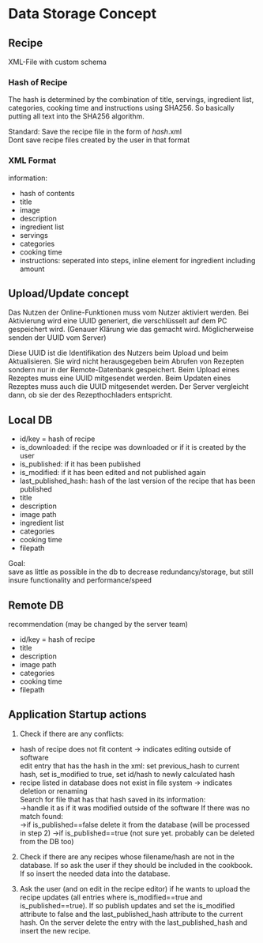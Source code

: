 # Data Storage Concept
## Recipe
XML-File with custom schema

### Hash of Recipe
The hash is determined by the combination of title, servings, ingredient list, categories, cooking time and instructions using SHA256. 
So basically putting all text into the SHA256 algorithm.

Standard: Save the recipe file in the form of $hash$.xml  
Dont save recipe files created by the user in that format

### XML Format

information:
- hash of contents
- title
- image
- description
- ingredient list
- servings
- categories
- cooking time
- instructions: seperated into steps, inline element for ingredient including amount

## Upload/Update concept
Das Nutzen der Online-Funktionen muss vom Nutzer aktiviert werden.
Bei Aktivierung wird eine UUID generiert, die verschlüsselt auf dem PC gespeichert wird.
(Genauer Klärung wie das gemacht wird. Möglicherweise senden der UUID vom Server)

Diese UUID ist die Identifikation des Nutzers beim Upload und beim Aktualisieren.
Sie wird nicht herausgegeben beim Abrufen von Rezepten sondern nur in der Remote-Datenbank gespeichert.
Beim Upload eines Rezeptes muss eine UUID mitgesendet werden.
Beim Updaten eines Rezeptes muss auch die UUID mitgesendet werden.
Der Server vergleicht dann, ob sie der des Rezepthochladers entspricht.

## Local DB
- id/key = hash of recipe
- is_downloaded: if the recipe was downloaded or if it is created by the user
- is_published: if it has been published
- is_modified: if it has been edited and not published again
- last_published_hash: hash of the last version of the recipe that has been published
- title
- description
- image path
- ingredient list
- categories
- cooking time
- filepath

Goal:  
save as little as possible in the db to decrease redundancy/storage, but still insure functionality and performance/speed

## Remote DB
recommendation (may be changed by the server team)

- id/key = hash of recipe
- title
- description
- image path
- categories
- cooking time
- filepath


## Application Startup actions
1. Check if there are any conflicts:
- hash of recipe does not fit content -> indicates editing outside of software  
    edit entry that has the hash in the xml: set previous_hash to current hash, set is_modified to true, set id/hash to newly calculated hash
- recipe listed in database does not exist in file system -> indicates deletion or renaming  
    Search for file that has that hash saved in its information:  
        ->handle it as if it was modified outside of the software
    If there was no match found:  
        ->if is_published==false delete it from the database (will be processed in step 2)
        ->if is_published==true (not sure yet. probably can be deleted from the DB too)
  
2. Check if there are any recipes whose filename/hash are not in the database.
If so ask the user if they should be included in the cookbook.
If so insert the needed data into the database.

3. Ask the user (and on edit in the recipe editor) if he wants to upload the recipe updates (all entries where is_modified==true and is_published==true).
If so publish updates and set the is_modified attribute to false and the last_published_hash attribute to the current hash.
On the server delete the entry with the last_published_hash and insert the new recipe.
